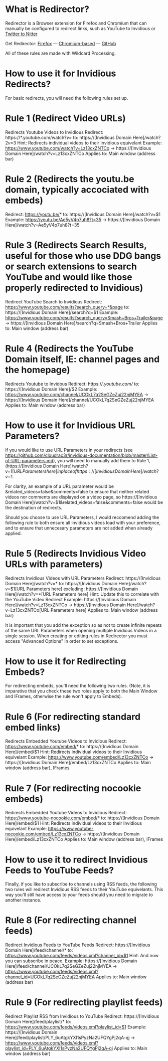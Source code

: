 # What is Redirector?

Redirector is a Browser extension for Firefox and Chromium that can manually be configured to redirect links, such as YouTube to Invidious or [Twitter to Nitter](https://github.com/zedeus/nitter/wiki/Extensions#redirector)

Get Redirector: [Firefox](https://addons.mozilla.org/en-US/firefox/addon/redirector/) — [Chromium-based](https://chrome.google.com/webstore/detail/redirector/ocgpenflpmgnfapjedencafcfakcekcd) — [GitHub](https://github.com/einaregilsson/Redirector)

All of these rules are made with Wildcard Processing. 

# How to use it for Invidious Redirects?

For basic redirects, you will need the following rules set up.

# Rule 1 (Redirect Video URLs)

Redirects Youtube Videos to Invidious
Redirect: https://*.youtube.com/watch?*v=*
to: https://[Invidious Domain Here]/watch?$2v=$3
Hint: Redirects individual videos to their Invidious equivelant
Example: https://www.youtube.com/watch?v=Lz13cxZNTCo → https://[Invidious Domain Here]/watch?v=Lz13cxZNTCo
Applies to: Main window (address bar)

# Rule 2 (Redirects the youtu.be domain, typically accociated with embeds)

Redirect: https://youtu.be/*
to: https://[Invidious Domain Here]/watch?v=$1
Example: https://youtu.be/Ae5yV4p7uh8?t=35 → https://[Invidious Domain Here]/watch?v=Ae5yV4p7uh8?t=35

# Rule 3 (Redirects Search Results, useful for those who use DDG bangs or search extensions to search YouTube and would like those properly redirected to Invidious)

Redirect YouTube Search to Invidious
Redirect: https://www.youtube.com/results?search_query=*&page
to: https://[Invidious Domain Here]/search?q=$1
Example: https://www.youtube.com/results?search_query=Smash+Bros+Trailer&page → https://[Invidious Domain Here]/search?q=Smash+Bros+Trailer
Applies to: Main window (address bar)


# Rule 4 (Redirects the YouTube Domain itself, IE: channel pages and the homepage)

Redirects Youtube to Invidous
Redirect: https://*.youtube.com/*
to: https://[Invidious Domain Here]/$2
Example: https://www.youtube.com/channel/UCOkL7q2SeGZeZuj22njMYEA → https://[Invidious Domain Here]/channel/UCOkL7q2SeGZeZuj22njMYEA
Applies to: Main window (address bar)

# How to use it for Invidious URL Parameters?

If you would like to use URL Parameters in your redirects (see https://github.com/cloudrac3r/invidious-documentation/blob/master/List-of-URL-parameters.md), you will need to manually add them to Rule 1, (https://[Invidious Domain Here]/watch?v=$1[URL Parameters here] in place of https://[Invidious Domain Here]/watch?v=$1.

For clarity, an example of a URL parameter would be &related_videos=false&comments=false to ensure that neither related videos nor comments are displayed on a video page, so https://[Invidious Domain Here]/watch?v=$1&related_videos=false&comments=false would be the destination of redirects.

Should you choose to use URL Parameters, I would reccomend adding the following rule to both ensure all invidious videos load with your preference, and to ensure that unnecesary parameters are not added when already applied. 

# Rule 5 (Redirects Invidious Video URLs with parameters)

Redirects Invidious Videos with URL Parameters
Redirect: https://[Invidious Domain Here]/watch?v=*
to: https://[Invidious Domain Here]/watch?v=$1[URL Parameters here]
excluding: https://[Invidious Domain Here]/watch?v=*[URL Parameters here]
Hint: Update this to correlate with the YouTube Video Redirect
Example: https://[Invidious Domain Here]/watch?v=Lz13cxZNTCo → https://[Invidious Domain Here]/watch?v=Lz13cxZNTCo[URL Parameters here]
Applies to: Main window (address bar)

It is important that you add the exception so as not to create infinite repeats of the same URL Parameters when opening multiple Invidious Videos in a single session. When creating or editing rules in Redirector you must access "Advanced Options" in order to set exceptions. 

# How to use it for Redirecting Embeds?

For redirecting embeds, you'll need the following two rules. (Note, it is imparative that you check these two roles apply to both the Main Window and IFrames, otherwise the rule won't apply to Embeds).

# Rule 6 (For redirecting standard embed links)

Redirects Embedded Youtube Videos to Invidious
Redirect: https://www.youtube.com/embed/*
to: https://[Invidious Domain Here]/embed/$1
Hint: Redirects individual videos to their Invidious equivelant
Example: https://www.youtube.com/embed/Lz13cxZNTCo → https://[Invidious Domain Here]/embed/Lz13cxZNTCo
Applies to: Main window (address bar), IFrames

# Rule 7 (For redirecting nocookie embeds)

Redirects Embedded Youtube Videos to Invidious
Redirect: https://www.youtube-nocookie.com/embed/*
to: https://[Invidious Domain Here]/embed/$1
Hint: Redirects individual videos to their Invidious equivelant
Example: https://www.youtube-nocookie.com/embed/Lz13cxZNTCo → https://[Invidious Domain Here]/embed/Lz13cxZNTCo
Applies to: Main window (address bar), IFrames



# How to use it to redirect Invidious Feeds to YouTube Feeds?

Finally, if you like to subscribe to channels using RSS feeds, the following two rules will redirect Invidious RSS feeds to their YouTube equivelants. This way you'll still have access to your feeds should you need to migrate to another instance. 

# Rule 8 (For redirecting channel feeds)

Redirect Invidious Feeds to YouTube Feeds
Redirect: https://[Invidious Domain Here]/feed/channel/*
to: https://www.youtube.com/feeds/videos.xml?channel_id=$1
Hint: And now you can subscribe in peace.
Example: https://[Invidious Domain Here]/feed/channel/UCOkL7q2SeGZeZuj22njMYEA → https://www.youtube.com/feeds/videos.xml?channel_id=UCOkL7q2SeGZeZuj22njMYEA
Applies to: Main window (address bar)

# Rule 9 (For redirecting playlist feeds)

Redirect Playlist RSS from Invidious to YouTube
Redirect: https://[Invidious Domain Here]/feed/playlist/*
to: https://www.youtube.com/feeds/videos.xml?playlist_id=$1
Example: https://[Invidious Domain Here]/feed/playlist/PLY_6uAtgkYXl1sPyzNa2UFQYgPj2qA-qj → https://www.youtube.com/feeds/videos.xml?playlist_id=PLY_6uAtgkYXl1sPyzNa2UFQYgPj2qA-qj
Applies to: Main window (address bar)



